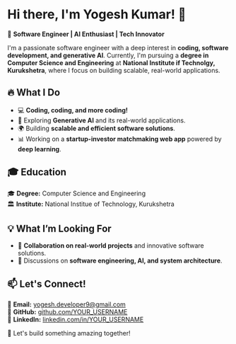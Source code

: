 # Hi there, I'm Yogesh Kumar! 👋  

🚀 **Software Engineer | AI Enthusiast | Tech Innovator**  

I'm a passionate software engineer with a deep interest in **coding, software development, and generative AI**. Currently, I'm pursuing a **degree in Computer Science and Engineering** at **National Institute if Technolgy, Kurukshetra**, where I focus on building scalable, real-world applications.  

## 🔥 What I Do  
- 💻 **Coding, coding, and more coding!**  
- 🤖 Exploring **Generative AI** and its real-world applications.  
- 🌍 Building **scalable and efficient software solutions**.  
- 📊 Working on a **startup-investor matchmaking web app** powered by **deep learning**.  

## 🎓 Education  
🎓 **Degree:** Computer Science and  Engineering  
🏛 **Institute:** National Institue of Technology, Kurukshetra
## 💡 What I’m Looking For  
- 🤝 **Collaboration on real-world projects** and innovative software solutions.  
- 💬 Discussions on **software engineering, AI, and system architecture**.  

## 📫 Let's Connect!  
📧 **Email:** [yogesh.developer9@gmail.com](mailto:yogesh.developer9@gmail.com)  
🔗 **GitHub:** [github.com/YOUR_USERNAME](https://github.com/YOUR_USERNAME)  
💼 **LinkedIn:** [linkedin.com/in/YOUR_USERNAME](https://linkedin.com/in/YOUR_USERNAME)  

🚀 Let's build something amazing together!  
